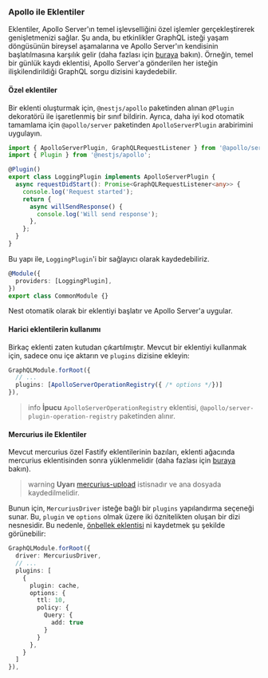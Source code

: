 ### Apollo ile Eklentiler

Eklentiler, Apollo Server'ın temel işlevselliğini özel işlemler gerçekleştirerek genişletmenizi sağlar. Şu anda, bu etkinlikler GraphQL isteği yaşam döngüsünün bireysel aşamalarına ve Apollo Server'ın kendisinin başlatılmasına karşılık gelir (daha fazlası için [buraya](https://www.apollographql.com/docs/apollo-server/integrations/plugins/) bakın). Örneğin, temel bir günlük kaydı eklentisi, Apollo Server'a gönderilen her isteğin ilişkilendirildiği GraphQL sorgu dizisini kaydedebilir.

#### Özel eklentiler

Bir eklenti oluşturmak için, `@nestjs/apollo` paketinden alınan `@Plugin` dekoratörü ile işaretlenmiş bir sınıf bildirin. Ayrıca, daha iyi kod otomatik tamamlama için `@apollo/server` paketinden `ApolloServerPlugin` arabirimini uygulayın.

```typescript
import { ApolloServerPlugin, GraphQLRequestListener } from '@apollo/server';
import { Plugin } from '@nestjs/apollo';

@Plugin()
export class LoggingPlugin implements ApolloServerPlugin {
  async requestDidStart(): Promise<GraphQLRequestListener<any>> {
    console.log('Request started');
    return {
      async willSendResponse() {
        console.log('Will send response');
      },
    };
  }
}
```

Bu yapı ile, `LoggingPlugin`'i bir sağlayıcı olarak kaydedebiliriz.

```typescript
@Module({
  providers: [LoggingPlugin],
})
export class CommonModule {}
```

Nest otomatik olarak bir eklentiyi başlatır ve Apollo Server'a uygular.

#### Harici eklentilerin kullanımı

Birkaç eklenti zaten kutudan çıkartılmıştır. Mevcut bir eklentiyi kullanmak için, sadece onu içe aktarın ve `plugins` dizisine ekleyin:

```typescript
GraphQLModule.forRoot({
  // ...
  plugins: [ApolloServerOperationRegistry({ /* options */})]
}),
```

> info **İpucu** `ApolloServerOperationRegistry` eklentisi, `@apollo/server-plugin-operation-registry` paketinden alınır.

#### Mercurius ile Eklentiler

Mevcut mercurius özel Fastify eklentilerinin bazıları, eklenti ağacında mercurius eklentisinden sonra yüklenmelidir (daha fazlası için [buraya](https://mercurius.dev/#/docs/plugins) bakın).

> warning **Uyarı** [mercurius-upload](https://github.com/mercurius-js/mercurius-upload) istisnadır ve ana dosyada kaydedilmelidir.

Bunun için, `MercuriusDriver` isteğe bağlı bir `plugins` yapılandırma seçeneği sunar. Bu, `plugin` ve `options` olmak üzere iki öznitelikten oluşan bir dizi nesnesidir. Bu nedenle, [önbellek eklentisi](https://github.com/mercurius-js/cache) ni kaydetmek şu şekilde görünebilir:

```typescript
GraphQLModule.forRoot({
  driver: MercuriusDriver,
  // ...
  plugins: [
    {
      plugin: cache,
      options: {
        ttl: 10,
        policy: {
          Query: {
            add: true
          }
        }
      },
    }
  ]
}),
```
